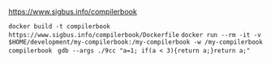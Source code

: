 https://www.sigbus.info/compilerbook

 `docker build -t compilerbook https://www.sigbus.info/compilerbook/Dockerfile`
`docker run --rm -it -v $HOME/development/my-compilerbook:/my-compilerbook -w /my-compilerbook compilerbook
`
`gdb --args ./9cc "a=1; if(a < 3){return a;}return a;"`
